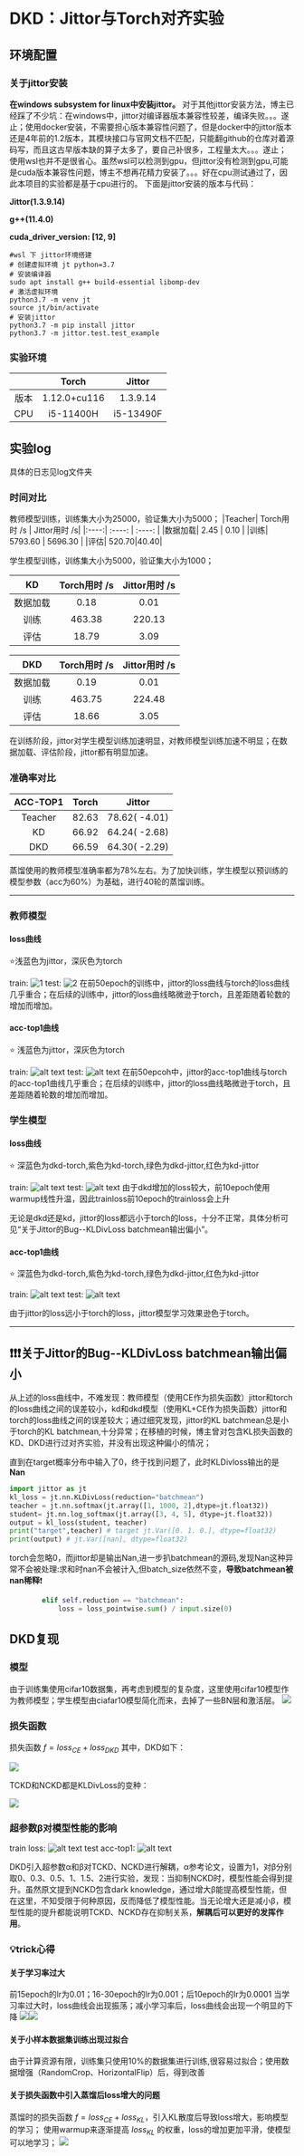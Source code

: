 # DKD：Jittor与Torch对齐实验
## 环境配置
### 关于jittor安装
**在windows subsystem for linux中安装jittor。**
对于其他jittor安装方法，博主已经踩了不少坑：在windows中，jittor对编译器版本兼容性较差，编译失败。。。遂止；使用docker安装，不需要担心版本兼容性问题了，但是docker中的jittor版本还是4年前的1.2版本，其模块接口与官网文档不匹配，只能翻github的仓库对着源码写，而且这古早版本缺的算子太多了，要自己补很多，工程量太大。。。遂止；
使用wsl也并不是很省心。虽然wsl可以检测到gpu，但jittor没有检测到gpu,可能是cuda版本兼容性问题，博主不想再花精力安装了。。。好在cpu测试通过了，因此本项目的实验都是基于cpu进行的。
下面是jittor安装的版本与代码：

**Jittor(1.3.9.14)**

**g++(11.4.0)**

**cuda_driver_version: [12, 9]**
```shell
#wsl 下 jittor环境搭建
# 创建虚拟环境 jt python=3.7
# 安装编译器
sudo apt install g++ build-essential libomp-dev
# 激活虚拟环境
python3.7 -m venv jt
source jt/bin/activate
# 安装jittor
python3.7 -m pip install jittor
python3.7 -m jittor.test.test_example
```
### 实验环境
||   Torch   | Jittor |
|:----:| :----: | :----: |
|版本| 1.12.0+cu116 | 1.3.9.14  |
|CPU| i5-11400H| i5-13490F|

## 实验log
具体的日志见log文件夹
### 时间对比
教师模型训练，训练集大小为25000，验证集大小为5000；
|Teacher| Torch用时 /s    |  Jittor用时 /s|
|:----:| :----: | :----: |
|数据加载| 2.45 |  0.10 |
|训练|  5793.60   |    5696.30    |
|评估| 520.70|40.40|

学生模型训练，训练集大小为5000，验证集大小为1000；

|KD| Torch用时 /s    |  Jittor用时 /s|
|:----:| :----: | :----: |
|数据加载| 0.18 |  0.01 |
|训练|  463.38   |   220.13   |
|评估| 18.79|3.09|

|DKD| Torch用时 /s    |  Jittor用时 /s|
|:----:| :----: | :----: |
|数据加载| 0.19 |  0.01 |
|训练|  463.75   |    224.48    |
|评估| 18.66|3.05|

在训练阶段，jittor对学生模型训练加速明显，对教师模型训练加速不明显；在数据加载、评估阶段，jittor都有明显加速。


### 准确率对比
|ACC-TOP1|    Torch  | Jittor |
|:----:| :----: | :----: |
|Teacher|  82.63 |  78.62( -4.01)|
|KD|   66.92  |  64.24( -2.68)    |
|DKD|66.59|64.30( -2.29)

蒸馏使用的教师模型准确率都为78%左右。为了加快训练，学生模型以预训练的模型参数（acc为60%）为基础，进行40轮的蒸馏训练。


--- 
### 教师模型
#### loss曲线
:star:浅蓝色为jittor，深灰色为torch

train:
![1](img/t_train_l.png)
test:
![2](img/t_test_l.png)
在前50epoch的训练中，jittor的loss曲线与torch的loss曲线几乎重合；在后续的训练中，jittor的loss曲线略微逊于torch，且差距随着轮数的增加而增加。
#### acc-top1曲线
:star: 浅蓝色为jittor，深灰色为torch

train:
![alt text](img/t_train_t.png)
test:
![alt text](img/t_test_t.png)
在前50epcoh中，jittor的acc-top1曲线与torch的acc-top1曲线几乎重合；在后续的训练中，jittor的loss曲线略微逊于torch，且差距随着轮数的增加而增加。

### 学生模型
#### loss曲线
:star: 深蓝色为dkd-torch,紫色为kd-torch,绿色为dkd-jittor,红色为kd-jittor

train:
![alt text](img/s_train_l.png)
test:
![alt text](img/s_test_l.png)
由于dkd增加的loss较大，前10epoch使用warmup线性升温，因此trainloss前10epoch的trainloss会上升

无论是dkd还是kd，jittor的loss都远小于torch的loss，十分不正常，具体分析可见“关于Jittor的Bug--KLDivLoss batchmean输出偏小”。
#### acc-top1曲线
:star: 深蓝色为dkd-torch,紫色为kd-torch,绿色为dkd-jittor,红色为kd-jittor

train:
![alt text](img/s_train_t.png)
test:
![alt text](img/s_test_t.png)

由于jittor的loss远小于torch的loss，jittor模型学习效果逊色于torch。

---

## ❗❗❗关于Jittor的Bug--KLDivLoss batchmean输出偏小
从上述的loss曲线中，不难发现：教师模型（使用CE作为损失函数）jittor和torch的loss曲线之间的误差较小，kd和dkd模型（使用KL+CE作为损失函数）jittor和torch的loss曲线之间的误差较大；通过细究发现，jittor的KL batchmean总是小于torch的KL batchmean,十分异常；在移植的时候，博主曾对包含KL损失函数的KD、DKD进行过对齐实验，并没有出现这种偏小的情况；

直到在target概率分布中输入了0，终于找到问题了，此时KLDivloss输出的是**Nan**
```python
import jittor as jt
kl_loss = jt.nn.KLDivLoss(reduction="batchmean")
teacher = jt.nn.softmax(jt.array([1, 1000, 2],dtype=jt.float32))
student= jt.nn.log_softmax(jt.array([3, 4, 5], dtype=jt.float32))
output = kl_loss(student, teacher)
print("target",teacher) # target jt.Var([0. 1. 0.], dtype=float32)
print(output) # jt.Var([nan], dtype=float32)
```
torch会忽略0，而jittor却是输出Nan,进一步扒batchmean的源码,发现Nan这种异常不会被处理:求和时nan不会被计入,但batch_size依然不变，**导致batchmean被nan稀释**❗
```python
        elif self.reduction == "batchmean":
            loss = loss_pointwise.sum() / input.size(0)
```

## DKD复现
### 模型
由于训练集使用cifar10数据集，再考虑到模型的复杂度，这里使用cifar10模型作为教师模型；学生模型由ciafar10模型简化而来，去掉了一些BN层和激活层。
![](img/cifar10.png)
### 损失函数
损失函数 $f=loss_{CE}+loss_{DKD}$
其中，DKD如下：

![](img/DKD.png)

TCKD和NCKD都是KLDivLoss的变种：

![](img/kl.png)

### 超参数β对模型性能的影响
train loss:
![alt text](img/beta_loss.png)
test acc-top1:
![alt text](img/beta_acc.png)

DKD引入超参数α和β对TCKD、NCKD进行解耦，α参考论文，设置为1，对β分别取0、0.3、0.5、1、1.5、2进行实验，发现：当抑制NCKD时，模型性能会得到提升。虽然原文提到NCKD包含dark knowledge，通过增大β能提高模型性能，但在这里，不知受限于何种原因，反而降低了模型性能。当无论增大还是减小β，模型性能的提升都能说明TCKD、NCKD存在抑制关系，**解耦后可以更好的发挥作用**。



### 💡trick心得
#### 关于学习率过大
前15epoch的lr为0.01；16-30epoch的lr为0.001；后10epoch的lr为0.0001
当学习率过大时，loss曲线会出现振荡；减小学习率后，loss曲线会出现一个明显的下降
![](img/test_loss.png)![](img/test_top1.png)
#### 关于小样本数据集训练出现过拟合
由于计算资源有限，训练集只使用10%的数据集进行训练,很容易过拟合；使用数据增强（RandomCrop、HorizontalFlip）后，得到改善
#### 关于损失函数中引入蒸馏后loss增大的问题
蒸馏时的损失函数 $f=loss_{CE}+loss_{KL}$，引入KL散度后导致loss增大，影响模型的学习；
使用warmup来逐渐提高 $loss_{KL}$ 的权重，loss的增加更加平滑，使模型可以地学习；
![](img/warmup.png)
